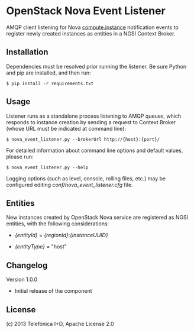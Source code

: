 # OpenStack Nova Event Listener

AMQP client listening for Nova [compute.instance][event_ref] notification events
to register newly created instances as entities in a NGSI Context Broker.

## Installation

Dependencies must be resolved prior running the listener. Be sure Python and pip
are installed, and then run:

    $ pip install -r requirements.txt

## Usage

Listener runs as a standalone process listening to AMQP queues, which responds
to instance creation by sending a request to Context Broker (whose URL must be
indicated at command line):

    $ nova_event_listener.py --brokerUrl http://{host}:{port}/

For detailed information about command line options and default values,
please run:

    $ nova_event_listener.py --help

Logging options (such as level, console, rolling files, etc.) may be
configured editing *conf/nova_event_listener.cfg* file.

## Entities

New instances created by OpenStack Nova service are registered as NGSI entities,
with the following considerations:

* *{entityId}* = *{regionId}*:*{instanceUUID}*

* *{entityType}* = "host"

## Changelog

Version 1.0.0

* Initial release of the component

## License

(c) 2013 Telefónica I+D, Apache License 2.0

[event_ref]:
https://wiki.openstack.org/wiki/SystemUsageData
"Nova notification system events"
